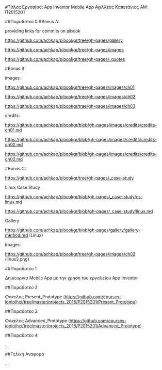 ﻿#Τίτλος Εργασίας: App Inventor Mobile App
Αχιλλέας Καπετάνιος
ΑΜ: Π2015201

##Παραδοτέο 0
#Bonus A:

providing links for commits on pibook

https://github.com/achkap/pibookgr/tree/gh-pages/gallery

https://github.com/achkap/pibookgr/tree/gh-pages/images

https://github.com/achkap/pibookgr/tree/gh-pages/_quotes

#Bonus B:

images:

https://github.com/achkap/pibookgr/tree/gh-pages/images/ch01

https://github.com/achkap/pibookgr/tree/gh-pages/images/ch02

https://github.com/achkap/pibookgr/tree/gh-pages/images/ch03

credits:

https://github.com/achkap/pibookgr/blob/gh-pages/images/credits/credits-ch01.md

https://github.com/achkap/pibookgr/blob/gh-pages/images/credits/credits-ch02.md

https://github.com/achkap/pibookgr/blob/gh-pages/images/credits/credits-ch03.md

#Bonus C:

https://github.com/achkap/pibookgr/tree/gh-pages/_case-study

Linux Case Study

https://github.com/achkap/pibookgr/blob/gh-pages/_case-study/cs-linux.md

https://github.com/achkap/pibookgr/blob/gh-pages/_case-study/linux.md

Gallery

https://github.com/achkap/pibookgr/blob/gh-pages/gallery/gallery-method.md   (Linux)

Images:

https://github.com/achkap/pibookgr/tree/gh-pages/images/ch02  (linux3.png)


##Παραδοτέο 1

Δημιουργία Mobile App με την χρήση του εργαλείου App Inventor 


##Παραδοτέο 2

Φάκελος Present_Prototype (https://github.com/courses-ionio/hci/tree/master/projects_2016/P2015201/Present_Prototype)

##Παραδοτέο 3

Φάκελος Advanced_Prototype (https://github.com/courses-ionio/hci/tree/master/projects_2016/P2015201/Advanced_Prototype)

##Παραδοτέο 4

...

##Tελική Αναφορά

...
